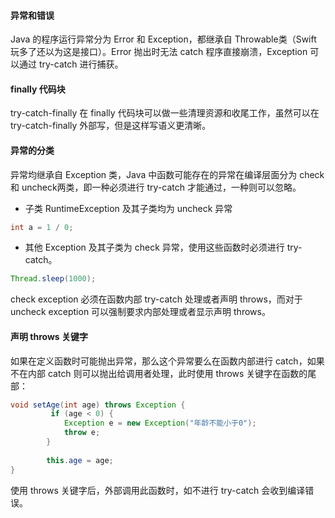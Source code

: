 #### 异常和错误
Java 的程序运行异常分为 Error 和 Exception，都继承自 Throwable类（Swift 玩多了还以为这是接口）。Error 抛出时无法 catch 程序直接崩溃，Exception 可以通过 try-catch 进行捕获。

#### finally 代码块
try-catch-finally 在 finally 代码块可以做一些清理资源和收尾工作，虽然可以在 try-catch-finally 外部写，但是这样写语义更清晰。

#### 异常的分类
异常均继承自 Exception 类，Java 中函数可能存在的异常在编译层面分为 check 和 uncheck两类，即一种必须进行 try-catch 才能通过，一种则可以忽略。

- 子类 RuntimeException 及其子类均为 uncheck 异常
```Java
int a = 1 / 0;
```
- 其他 Exception 及其子类为 check 异常，使用这些函数时必须进行 try-catch。
```Java
Thread.sleep(1000);
```

check exception 必须在函数内部 try-catch 处理或者声明 throws，而对于 uncheck exception 可以强制要求内部处理或者显示声明 throws。

#### 声明 throws 关键字
如果在定义函数时可能抛出异常，那么这个异常要么在函数内部进行 catch，如果不在内部 catch 则可以抛出给调用者处理，此时使用 throws 关键字在函数的尾部：
```Java
void setAge(int age) throws Exception {
         if (age < 0) {
            Exception e = new Exception("年龄不能小于0");
            throw e;
        }
       
        this.age = age;
}
```

使用 throws 关键字后，外部调用此函数时，如不进行 try-catch 会收到编译错误。
